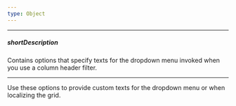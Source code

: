```yaml
---
type: Object
---
```

---
##### shortDescription
Contains options that specify texts for the dropdown menu invoked when you use a column header filter.

---
Use these options to provide custom texts for the dropdown menu or when localizing the grid.